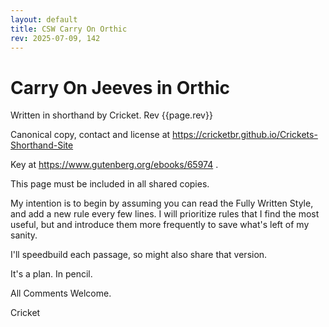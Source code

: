 ```yaml
---
layout: default
title: CSW Carry On Orthic
rev: 2025-07-09, 142
---
```

# Carry On Jeeves in Orthic

Written in shorthand by Cricket. Rev {{page.rev}}

Canonical copy, contact and license at <https://cricketbr.github.io/Crickets-Shorthand-Site>

Key at https://www.gutenberg.org/ebooks/65974 .

This page must be included in all shared copies.

My intention is to begin by assuming you can read the Fully Written Style, and add a new rule every few lines. I will prioritize rules that I find the most useful, but and introduce them more frequently to save what's left of my sanity.

I'll speedbuild each passage, so might also share that version.

It's a plan. In pencil.

All Comments Welcome.

Cricket


